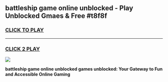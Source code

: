 
## battleship game online unblocked - Play Unblocked Gmaes & Free #t8f8f
<h3>
<a href="https://news.freeplayer.one?title=battleship_game_online_unblocked&ref=03M">CLICK TO PLAY</a></h3>
<hr>

<h3>
<a href="https://news.freeplayer.one?title=battleship_game_online_unblocked&ref=03M">CLICK 2 PLAY</a>
  
</h3>

<a href="https://news.freeplayer.one?title=battleship_game_online_unblocked&ref=03M"><img src="https://clearcache.store/games.png"></a>


**battleship game online unblocked games unblocked: Your Gateway to Fun and Accessible Online Gaming**
